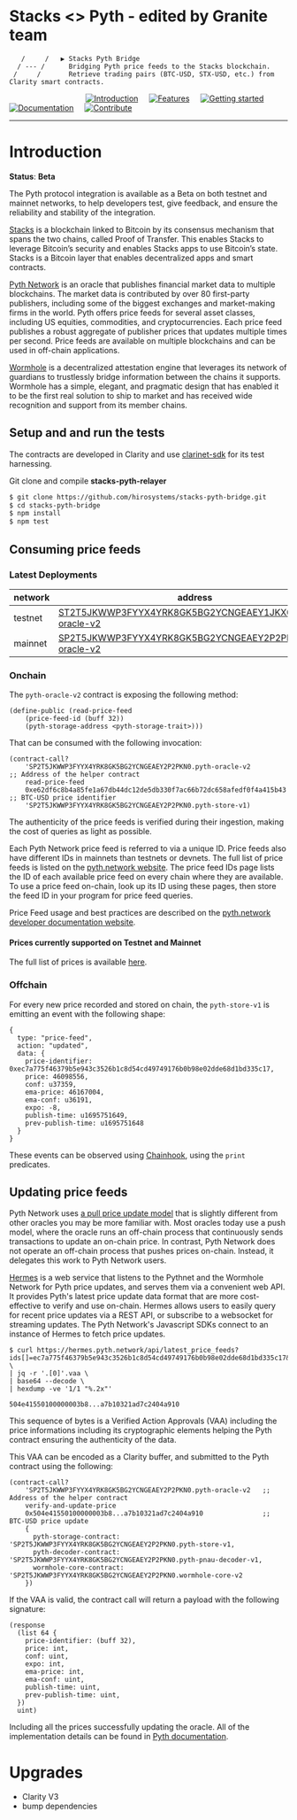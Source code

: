 # Stacks <> Pyth - edited by Granite team

       /     /   ▶ Stacks Pyth Bridge
      / --- /      Bridging Pyth price feeds to the Stacks blockchain.
     /     /       Retrieve trading pairs (BTC-USD, STX-USD, etc.) from Clarity smart contracts.

&nbsp;&nbsp;&nbsp;&nbsp;&nbsp;&nbsp;&nbsp;&nbsp;&nbsp;&nbsp;&nbsp;&nbsp;&nbsp;&nbsp;&nbsp;&nbsp;&nbsp;&nbsp;&nbsp;&nbsp;&nbsp;&nbsp;&nbsp;&nbsp;&nbsp;&nbsp;&nbsp;&nbsp;&nbsp;&nbsp;&nbsp;&nbsp;&nbsp;&nbsp;&nbsp;[![Introduction](https://img.shields.io/badge/%23-%20Introduction%20-orange?labelColor=gray)](#Introduction)
&nbsp;&nbsp;&nbsp;&nbsp;[![Features](https://img.shields.io/badge/%23-Features-orange?labelColor=gray)](#Features)
&nbsp;&nbsp;&nbsp;&nbsp;[![Getting started](https://img.shields.io/badge/%23-Quick%20Start-orange?labelColor=gray)](#Quick-start)
&nbsp;&nbsp;&nbsp;&nbsp;[![Documentation](https://img.shields.io/badge/%23-Documentation-orange?labelColor=gray)](#Documentation)
&nbsp;&nbsp;&nbsp;&nbsp;[![Contribute](https://img.shields.io/badge/%23-Contribute-orange?labelColor=gray)](#Contribute)

---

# Introduction

**Status**: **Beta**

The Pyth protocol integration is available as a Beta on both testnet and mainnet networks, to help developers test, give feedback, and ensure the reliability and stability of the integration.

[Stacks](http://stacks.co) is a blockchain linked to Bitcoin by its consensus mechanism that spans the two chains, called Proof of Transfer. This enables Stacks to leverage Bitcoin’s security and enables Stacks apps to use Bitcoin’s state.
Stacks is a Bitcoin layer that enables decentralized apps and smart contracts.

[Pyth Network](https://pyth.network) is an oracle that publishes financial market data to multiple blockchains. The market data is contributed by over 80 first-party publishers, including some of the biggest exchanges and market-making firms in the world. Pyth offers price feeds for several asset classes, including US equities, commodities, and cryptocurrencies. Each price feed publishes a robust aggregate of publisher prices that updates multiple times per second.
Price feeds are available on multiple blockchains and can be used in off-chain applications.

[Wormhole](https://wormhole.com) is a decentralized attestation engine that leverages its network of guardians to trustlessly bridge information between the chains it supports. Wormhole has a simple, elegant, and pragmatic design that has enabled it to be the first real solution to ship to market and has received wide recognition and support from its member chains.

## Setup and and run the tests

The contracts are developed in Clarity and use [clarinet-sdk](https://www.npmjs.com/package/@hirosystems/clarinet-sdk) for its test harnessing.

Git clone and compile **stacks-pyth-relayer**

```bash
$ git clone https://github.com/hirosystems/stacks-pyth-bridge.git
$ cd stacks-pyth-bridge
$ npm install
$ npm test
```

## Consuming price feeds

### Latest Deployments

| network | address                                                                                                                                                                    |
| ------- | -------------------------------------------------------------------------------------------------------------------------------------------------------------------------- |
| testnet | [ST2T5JKWWP3FYYX4YRK8GK5BG2YCNGEAEY1JKX06E.pyth-oracle-v2](https://explorer.hiro.so/txid/0x59dc127b983fcb8027706191b62138eb73a3ade8ecdbad5e99df4d2bfbbd6dfb?chain=testnet) |
| mainnet | [SP2T5JKWWP3FYYX4YRK8GK5BG2YCNGEAEY2P2PKN0.pyth-oracle-v2](https://explorer.hiro.so/txid/0xee803f98e61c1d46d36d130c29d4a78099c8fb5700528226f3dc5a104954ffeb?chain=mainnet) |

### Onchain

The `pyth-oracle-v2` contract is exposing the following method:

```clarity
(define-public (read-price-feed
    (price-feed-id (buff 32))
    (pyth-storage-address <pyth-storage-trait>)))
```

That can be consumed with the following invocation:

```clarity
(contract-call?
    'SP2T5JKWWP3FYYX4YRK8GK5BG2YCNGEAEY2P2PKN0.pyth-oracle-v2                ;; Address of the helper contract
    read-price-feed
    0xe62df6c8b4a85fe1a67db44dc12de5db330f7ac66b72dc658afedf0f4a415b43      ;; BTC-USD price identifier
    'SP2T5JKWWP3FYYX4YRK8GK5BG2YCNGEAEY2P2PKN0.pyth-store-v1)
```

The authenticity of the price feeds is verified during their ingestion, making the cost of queries as light as possible.

Each Pyth Network price feed is referred to via a unique ID. Price feeds also have different IDs in mainnets than testnets or devnets. The full list of price feeds is listed on the [pyth.network website](https://pyth.network/price-feeds/). The price feed IDs page lists the ID of each available price feed on every chain where they are available. To use a price feed on-chain, look up its ID using these pages, then store the feed ID in your program for price feed queries.

Price Feed usage and best practices are described on the [pyth.network developer documentation website](https://docs.pyth.network/documentation/pythnet-price-feeds/best-practices).

#### Prices currently supported on Testnet and Mainnet

The full list of prices is available [here](https://pyth.network/price-feeds/).

### Offchain

For every new price recorded and stored on chain, the `pyth-store-v1` is emitting an event with the following shape:

```clarity
{
  type: "price-feed",
  action: "updated",
  data: {
    price-identifier: 0xec7a775f46379b5e943c3526b1c8d54cd49749176b0b98e02dde68d1bd335c17,
    price: 46098556,
    conf: u37359,
    ema-price: 46167004,
    ema-conf: u36191,
    expo: -8,
    publish-time: u1695751649,
    prev-publish-time: u1695751648
  }
}
```

These events can be observed using [Chainhook](https://github.com/hirosystems/chainhook), using the `print` predicates.

## Updating price feeds

Pyth Network uses [a pull price update model](https://docs.pyth.network/documentation/pythnet-price-feeds/on-demand) that is slightly different from other oracles you may be more familiar with. Most oracles today use a push model, where the oracle runs an off-chain process that continuously sends transactions to update an on-chain price. In contrast, Pyth Network does not operate an off-chain process that pushes prices on-chain. Instead, it delegates this work to Pyth Network users.

[Hermes](https://docs.pyth.network/documentation/pythnet-price-feeds/hermes) is a web service that listens to the Pythnet and the Wormhole Network for Pyth price updates, and serves them via a convenient web API. It provides Pyth's latest price update data format that are more cost-effective to verify and use on-chain.
Hermes allows users to easily query for recent price updates via a REST API, or subscribe to a websocket for streaming updates. The Pyth Network's Javascript SDKs connect to an instance of Hermes to fetch price updates.

```console
$ curl https://hermes.pyth.network/api/latest_price_feeds?ids[]=ec7a775f46379b5e943c3526b1c8d54cd49749176b0b98e02dde68d1bd335c17&binary=true \
| jq -r '.[0]'.vaa \
| base64 --decode \
| hexdump -ve '1/1 "%.2x"'

504e41550100000003b8...a7b10321ad7c2404a910
```

This sequence of bytes is a Verified Action Approvals (VAA) including the price informations including its cryptographic elements helping the Pyth contract ensuring the authenticity of the data.

This VAA can be encoded as a Clarity buffer, and submitted to the Pyth contract using the following:

```clarity
(contract-call?
    'SP2T5JKWWP3FYYX4YRK8GK5BG2YCNGEAEY2P2PKN0.pyth-oracle-v2   ;; Address of the helper contract
    verify-and-update-price
    0x504e41550100000003b8...a7b10321ad7c2404a910               ;; BTC-USD price update
    {
      pyth-storage-contract: 'SP2T5JKWWP3FYYX4YRK8GK5BG2YCNGEAEY2P2PKN0.pyth-store-v1,
      pyth-decoder-contract: 'SP2T5JKWWP3FYYX4YRK8GK5BG2YCNGEAEY2P2PKN0.pyth-pnau-decoder-v1,
      wormhole-core-contract: 'SP2T5JKWWP3FYYX4YRK8GK5BG2YCNGEAEY2P2PKN0.wormhole-core-v2
    })
```

If the VAA is valid, the contract call will return a payload with the following signature:

```clarity
(response
  (list 64 {
    price-identifier: (buff 32),
    price: int,
    conf: uint,
    expo: int,
    ema-price: int,
    ema-conf: uint,
    publish-time: uint,
    prev-publish-time: uint,
  })
  uint)
```

Including all the prices successfully updating the oracle.
All of the implementation details can be found in [Pyth documentation](https://docs.pyth.network/documentation/how-pyth-works).

# Upgrades
- Clarity V3
- bump dependencies
